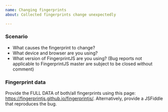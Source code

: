 ```yaml
---
name: Changing fingerprints
about: Collected fingerprints change unexpectedly

---
```


<!--
BUG REPORTS NOT USING THE TEMPLATE ARE SUBJECT TO BEING CLOSED WITHOUT COMMENT.
-->

### Scenario

- What causes the fingerprint to change?
- What device and browser are you using?
- What version of FingerprintJS are you using? (Bug reports not applicable to FingerprintJS master are subject to be closed without comment)

### Fingerprint data

Provide the FULL DATA of both/all fingerprints using this page: https://fingerprintjs.github.io/fingerprintjs/.
Alternatively, provide a JSFiddle that reproduces the bug.
